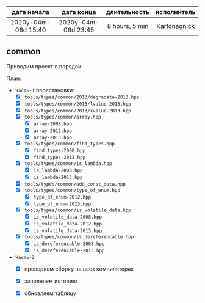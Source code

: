 
| дата начала         |   дата конца        | длительность   | исполнитель  |
|:-------------------:|:-------------------:|:--------------:|:------------:|
| 2020y-04m-06d 15:40 | 2020y-04m-06d 23:45 | 8 hours, 5 min | Kartonagnick |

common
---
Приводим проект в порядок.  


План:  
  - `Часть-1` перестановки:  
    - [x] `tools/types/common/2013/degradate-2013.hpp`  
    - [x] `tools/types/common/2013/lvalue-2013.hpp`  
    - [x] `tools/types/common/2013/rvalue-2013.hpp`  
    - [x] `tools/types/common/array.hpp`  
      - [x] `array-2008.hpp`  
      - [x] `array-2012.hpp`  
      - [x] `array-2013.hpp`  
    - [x] `tools/types/common/find_types.hpp`  
      - [x] `find_types-2008.hpp`  
      - [x] `find_types-2013.hpp`  
    - [x] `tools/types/common/is_lambda.hpp`  
      - [x] `is_lambda-2008.hpp`  
      - [x] `is_lambda-2013.hpp`  
    - [x] `tools/types/common/add_const_data.hpp`  
    - [x] `tools/types/common/type_of_enum.hpp`  
      - [x] `type_of_enum-2012.hpp`  
      - [x] `type_of_enum-2013.hpp`  
    - [x] `tools/types/common/is_volatile_data.hpp`  
      - [x] `is_volatile_data-2008.hpp`  
      - [x] `is_volatile_data-2012.hpp`  
      - [x] `is_volatile_data-2013.hpp`  
    - [x] `tools/types/common/is_dereferencable.hpp`  
      - [x] `is_dereferencable-2008.hpp`  
      - [x] `is_dereferencable-2013.hpp`  
  - `Часть-2`  
    - [x] проверяем сборку на всех компиляторах  
    - [x] заполняем историю  
    - [x] обновляем таблицу  



